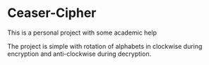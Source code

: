 # Ceaser-Cipher
This is a personal project with some academic help

The project is simple with rotation of alphabets in clockwise during encryption and anti-clockwise during decryption. 
